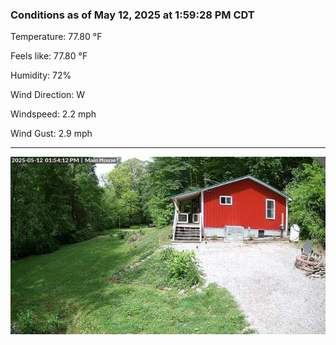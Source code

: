 ### Conditions as of May 12, 2025 at 1:59:28 PM CDT 

Temperature: 77.80 &deg;F

Feels like: 77.80 &deg;F

Humidity: 72%

Wind Direction: W

Windspeed: 2.2 mph

Wind Gust: 2.9 mph

---

<img src="./images/latest.jpeg"/>

